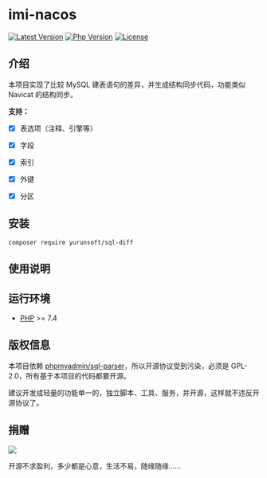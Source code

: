 # imi-nacos

[![Latest Version](https://img.shields.io/packagist/v/yurunsoft/sql-diff.svg)](https://packagist.org/packages/yurunsoft/sql-diff)
[![Php Version](https://img.shields.io/badge/php-%3E=7.4-brightgreen.svg)](https://secure.php.net/)
[![License](https://img.shields.io/badge/license-GPL%202.0-brightgreen.svg)](https://github.com/yurunsoft/sql-diff/blob/master/LICENSE)

## 介绍

本项目实现了比较 MySQL 建表语句的差异，并生成结构同步代码，功能类似 Navicat 的结构同步。

**支持：**

* [x] 表选项（注释、引擎等）

* [x] 字段

* [x] 索引

* [x] 外键

* [x] 分区

## 安装

`composer require yurunsoft/sql-diff`

## 使用说明

## 运行环境

* [PHP](https://php.net/) >= 7.4

## 版权信息

本项目依赖 [phpmyadmin/sql-parser](https://github.com/phpmyadmin/sql-parser)，所以开源协议受到污染，必须是 GPL-2.0，所有基于本项目的代码都要开源。

建议开发成轻量的功能单一的，独立脚本、工具、服务，并开源，这样就不违反开源协议了。

## 捐赠

<img src="https://cdn.jsdelivr.net/gh/imiphp/imi@2.1/res/pay.png"/>

开源不求盈利，多少都是心意，生活不易，随缘随缘……
